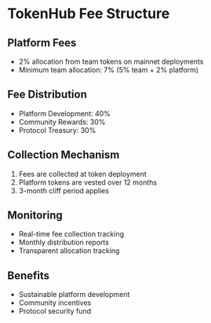 # TokenHub Fee Structure

## Platform Fees
- 2% allocation from team tokens on mainnet deployments
- Minimum team allocation: 7% (5% team + 2% platform)

## Fee Distribution
- Platform Development: 40%
- Community Rewards: 30%
- Protocol Treasury: 30%

## Collection Mechanism
1. Fees are collected at token deployment
2. Platform tokens are vested over 12 months
3. 3-month cliff period applies

## Monitoring
- Real-time fee collection tracking
- Monthly distribution reports
- Transparent allocation tracking

## Benefits
- Sustainable platform development
- Community incentives
- Protocol security fund 